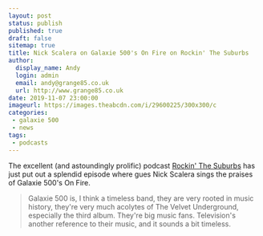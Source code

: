 ```yaml
---
layout: post
status: publish
published: true
draft: false
sitemap: true
title: Nick Scalera on Galaxie 500's On Fire on Rockin' The Suburbs
author:
  display_name: Andy
  login: admin
  email: andy@grange85.co.uk
  url: http://www.grange85.co.uk
date: 2019-11-07 23:00:00
imageurl: https://images.theabcdn.com/i/29600225/300x300/c
categories:
 - galaxie 500
 - news
tags:
 - podcasts
---
```

The excellent (and astoundingly prolific) podcast [Rockin' The Suburbs](https://audioboom.com/channel/rockin-the-suburbs) has just put out a splendid episode where gues Nick Scalera sings the praises of Galaxie 500's On Fire.

> Galaxie 500 is, I think a timeless band, they are very rooted in music history, they're very much acolytes of The Velvet Underground, especially the third album. They're big music fans. Television's another reference to their music, and it sounds a bit timeless.


